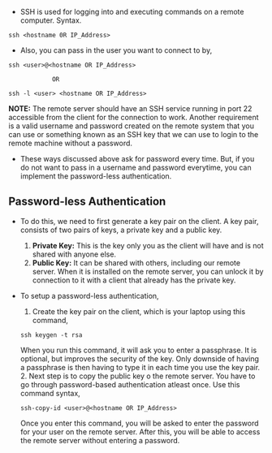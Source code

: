 * SSH is used for logging into and executing commands on a remote computer. Syntax.

```
ssh <hostname 0R IP_Address>
```

* Also, you can pass in the user you want to connect to by,

```
ssh <user>@<hostname OR IP_Address>

            OR

ssh -l <user> <hostname OR IP_Address>
```

<b>NOTE:</b> The remote server should have an SSH service running in port 22 accessible from the client for the connection to work. Another requirement is a valid username and password created on the remote system that you can use or something known as an SSH key that we can use to login to the remote machine without a password. 

* These ways discussed above ask for password every time. But, if you do not want to pass in a username and password everytime, you can implement the password-less authentication. 

## Password-less Authentication ##

* To do this, we need to first generate a key pair on the client. A key pair, consists of two pairs of keys, a private key and a public key. 

   1. <b>Private Key:</b> This is the key only you as the client will have and is not shared with anyone else. 
   2. <b>Public Key:</b> It can be shared with others, including our remote server. When it is installed on the remote server, you can unlock it by connection to it with a client that already has the private key. 


* To setup a password-less authentication, 

   1. Create the key pair on the client, which is your laptop using this command,
   ```
   ssh keygen -t rsa
   ```
   When you run this command, it will ask you to enter a passphrase. It is optional, but improves the security of the key. Only downside of having a passphrase is then having to type it in each time you use the key pair. 
   2. Next step is to copy the public key o the remote server. You have to go through password-based authentication atleast once. Use this command syntax,
   ```
   ssh-copy-id <user>@<hostname OR IP_Address>
   ```
   Once you enter this command, you will be asked to enter the password for your user on the remote server. After this, you will be able to access the remote server without entering a password. 
























